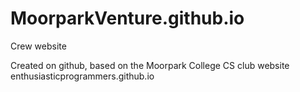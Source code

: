 # MoorparkVenture.github.io
Crew website

Created on github,
based on the Moorpark College CS club website
enthusiasticprogrammers.github.io
